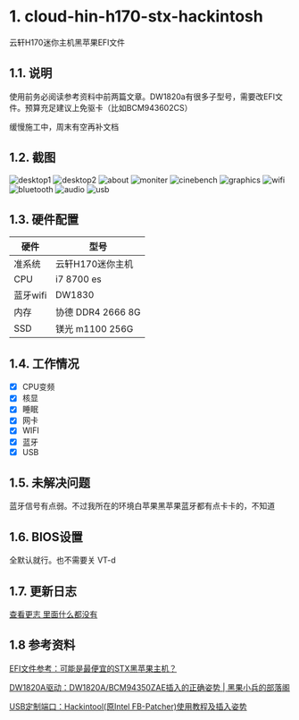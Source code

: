 
# 1. cloud-hin-h170-stx-hackintosh

云轩H170迷你主机黑苹果EFI文件

## 1.1. 说明 

使用前务必阅读参考资料中前两篇文章。DW1820a有很多子型号，需要改EFI文件。预算充足建议上免驱卡（比如BCM943602CS）

缓慢施工中，周末有空再补文档

## 1.2. 截图

![desktop1](./img/desktop1.jpg)
![desktop2](./img/desktop2.jpg)
![about](./img/about.png)
![moniter](./img/moniter.jpeg)
![cinebench](./img/cinebench.png)
![graphics](./img/graphics.jpeg)
![wifi](./img/wifi.jpeg)
![bluetooth](./img/bluetooth.jpeg)
![audio](./img/audio.jpeg)
![usb](./img/usb.jpeg)

## 1.3. 硬件配置

|硬件|型号|
|---|---|
| 准系统 | 云轩H170迷你主机 |
| CPU | i7 8700 es |
| 蓝牙wifi | DW1830 |
| 内存 | 协德 DDR4 2666 8G |
| SSD | 镁光 m1100 256G |

## 1.4. 工作情况

- [x] CPU变频
- [x] 核显
- [x] 睡眠
- [x] 网卡
- [x] WIFI
- [x] 蓝牙
- [x] USB

## 1.5. 未解决问题

蓝牙信号有点弱。不过我所在的环境白苹果黑苹果蓝牙都有点卡卡的，不知道

## 1.6. BIOS设置

全默认就行。也不需要关 VT-d

## 1.7. 更新日志

[查看更志 里面什么都没有](CHANGELOG.md)

## 1.8 参考资料

[EFI文件参考：可能是最便宜的STX黑苹果主机？](https://post.smzdm.com/p/a83928mn/?send_by=8753099381)

[DW1820A驱动：DW1820A/BCM94350ZAE插入的正确姿势 | 黑果小兵的部落阁](https://blog.daliansky.net/DW1820A_BCM94350ZAE-driver-inserts-the-correct-posture.html)

[USB定制端口：Hackintool(原Intel FB-Patcher)使用教程及插入姿势](https://blog.daliansky.net/Intel-FB-Patcher-tutorial-and-insertion-pose.html)

